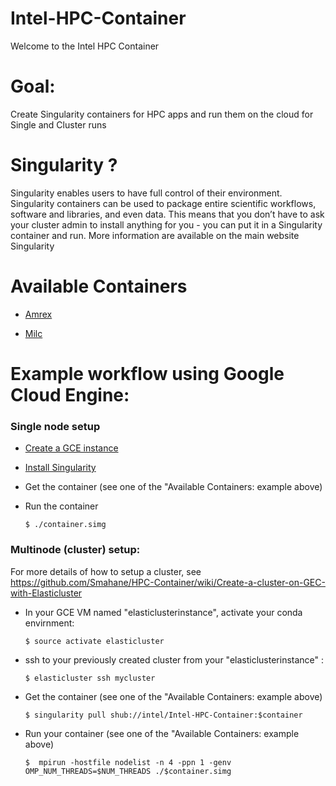 # Intel-HPC-Container
Welcome to the Intel HPC Container

# Goal:
Create Singularity containers for HPC apps and run them on the cloud for Single and Cluster runs

# Singularity ?
Singularity enables users to have full control of their environment. Singularity containers can be used to package entire scientific workflows, software and libraries, and even data. This means that you don’t have to ask your cluster admin to install anything for you - you can put it in a Singularity container and run. More information are available on the main website Singularity


# Available Containers

* [Amrex](https://github.com/intel/Intel-HPC-Container/blob/master/containers/amrex/README.md)

* [Milc](https://github.com/intel/Intel-HPC-Container/blob/master/containers/milc/README.md)

# Example workflow using Google Cloud Engine:

### Single node setup
  -   [Create a GCE instance](https://cloud.google.com/compute/docs/instances/create-start-instance)
  -   [Install Singularity ](http://singularity.lbl.gov/docs-installation)
  -   Get the container (see one of the "Available Containers: example above)
  -   Run the container
   
          $ ./container.simg


###  Multinode (cluster) setup: 
  
  For more details of how to setup a cluster, see https://github.com/Smahane/HPC-Container/wiki/Create-a-cluster-on-GEC-with-Elasticluster
  
 * In your GCE VM named "elasticlusterinstance", activate your conda envirnment:
 
       $ source activate elasticluster
 
  * ssh to your previously created cluster from your "elasticlusterinstance" :
  
        $ elasticluster ssh mycluster

  * Get the container (see one of the "Available Containers: example above)
  
    	$ singularity pull shub://intel/Intel-HPC-Container:$container
   
   * Run your container (see one of the "Available Containers: example above)
   
         $  mpirun -hostfile nodelist -n 4 -ppn 1 -genv OMP_NUM_THREADS=$NUM_THREADS ./$container.simg
        
